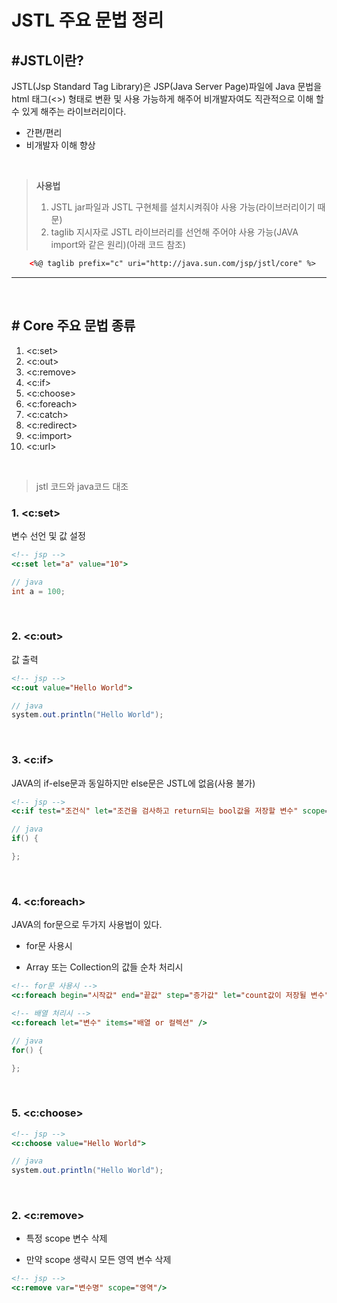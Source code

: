 # **JSTL 주요 문법 정리**
## **#JSTL이란?**
JSTL(Jsp Standard Tag Library)은 JSP(Java Server Page)파일에 Java 문법을 html 태그(<>) 형태로 변환 및 사용 가능하게 해주어 비개발자여도 직관적으로 이해 할 수 있게 해주는 라이브러리이다.
- 간편/편리
- 비개발자 이해 향상

<br>

>   **사용법**
>
> 1. JSTL jar파일과 JSTL 구현체를 설치시켜줘야 사용 가능(라이브러리이기 때문)
> 2. taglib 지시자로 JSTL 라이브러리를 선언해 주어야 사용 가능(JAVA import와 같은 원리)(아래 코드 참조)
```html
    <%@ taglib prefix="c" uri="http://java.sun.com/jsp/jstl/core" %>
```
---
<br>

## **# Core 주요 문법 종류**
1. <c:set>
2. <c:out>
3. <c:remove>
4. <c:if>
5. <c:choose>
6. <c:foreach>
7. <c:catch>
8. <c:redirect>
9.  <c:import>
10. <c:url>

<br>

> jstl 코드와 java코드 대조                                                                                                     
### **1. <c:set>**
변수 선언 및 값 설정
```jsp
<!-- jsp -->
<c:set let="a" value="10">
```
```java
// java
int a = 100;
```
<br>

### **2. <c:out>**
값 출력
```jsp
<!-- jsp -->
<c:out value="Hello World">
```
```java
// java
system.out.println("Hello World");
```
<br>

### **3. <c:if>**
JAVA의 if-else문과 동일하지만 else문은 JSTL에 없음(사용 불가)
```jsp
<!-- jsp -->
<c:if test="조건식" let="조건을 검사하고 return되는 bool값을 저장할 변수" scope="bool 변수가 사용될 범위" />
```
```java
// java
if() {

};
```

<br>

### **4. <c:foreach>**
JAVA의 for문으로 두가지 사용법이 있다.
- for문 사용시

- Array 또는 Collection의 값들 순차 처리시
```jsp
<!-- for문 사용시 -->
<c:foreach begin="시작값" end="끝값" step="증가값" let="count값이 저장될 변수"/>

<!-- 배열 처리시 -->
<c:foreach let="변수" items="배열 or 컬렉션" />
```
```java
// java
for() {

};
```

<br>

### **5. <c:choose>**

```jsp
<!-- jsp -->
<c:choose value="Hello World">
```
```java
// java
system.out.println("Hello World");
```

<br>

### **2. <c:remove>**
- 특정 scope 변수 삭제

- 만약 scope 생략시 모든 영역 변수 삭제
```jsp
<!-- jsp -->
<c:remove var="변수명" scope="영역"/>
```